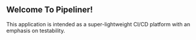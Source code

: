 ## Welcome To Pipeliner!

This application is intended as a super-lightweight CI/CD platform with an emphasis on testability.
